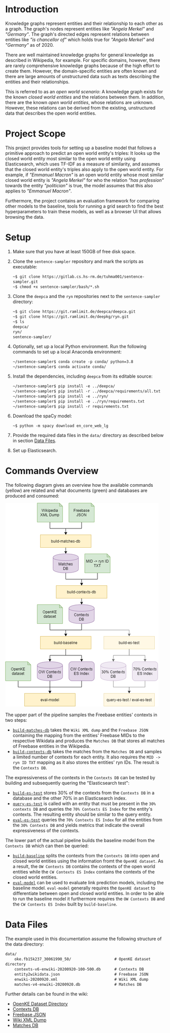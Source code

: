 # Introduction

Knowledge graphs represent entities and their relationship to each other as a graph. The graph's nodes represent entities like *"Angela Merkel"* and *"Germany"*. The graph's directed edges represent relations between entities like *"is chancellor of"* which holds true for *"Angela Merkel"* and *"Germany"* as of 2020.

There are well maintained knowledge graphs for general knowledge as described in Wikipedia, for example. For specific domains, however, there are rarely comprehensive knowledge graphs because of the high effort to create them. However, the domain-specific entities are often known and there are large amounts of unstructured data such as texts describing the entities and their relationships.

This is referred to as an *open world scenario*: A knowledge graph exists for the known *closed world entities* and the relations between them. In addition, there are the known *open world entities*, whose relations are unknown. However, these relations can be derived from the existing, unstructured data that describes the open world entities.


# Project Scope

This project provides tools for setting up a baseline model that follows a primitive approach to predict an open world entity's triples: It looks up the closed world entity most similar to the open world entity using Elasticsearch, which uses TF-IDF as a measure of similarity, and assumes that the closed world entity's triples also apply to the open world entity. For example, if *"Emmanuel Macron"* is an open world entity whose most similar closed world entity is *"Angela Merkel"* for who the relation *"has profession"* towards the entity *"politician"* is true, the model assumes that this also applies to *"Emmanuel Macron"*.

Furthermore, the project contains an evaluation framework for comparing other models to the baseline, tools for running a grid search to find the best hyperparameters to train these models, as well as a browser UI that allows browsing the data.


# Setup

1. Make sure that you have at least 150GB of free disk space.

1. Clone the `sentence-sampler` repository and mark the scripts as executable:
   ```
   ~$ git clone https://gitlab.cs.hs-rm.de/tuhma001/sentence-sampler.git
   ~$ chmod +x sentence-sampler/bash/*.sh
   ```

1. Clone the `deepca` and the `ryn` repositories next to the `sentence-sampler` directory:
   ```
   ~$ git clone https://git.ramlimit.de/deepca/deepca.git
   ~$ git clone https://git.ramlimit.de/deepkg/ryn.git
   ~$ ls
   deepca/
   ryn/
   sentence-sampler/
   ```

1. Optionally, set up a local Python environment. Run the following
   commands to set up a local Anaconda environment:
   ```
   ~/sentence-sampler$ conda create -p conda/ python=3.8
   ~/sentence-sampler$ conda activate conda/
   ```

1. Install the dependencies, including `deepca` from its editable
   source:
   ```
   ~/sentence-sampler$ pip install -e ../deepca/
   ~/sentence-sampler$ pip install -r ../deepca/requirements/all.txt
   ~/sentence-sampler$ pip install -e ../ryn/
   ~/sentence-sampler$ pip install -e ../ryn/requirements.txt
   ~/sentence-sampler$ pip install -r requirements.txt
   ```

1. Download the spaCy model:
   ```
   ~$ python -m spacy download en_core_web_lg
   ```

1. Provide the required data files in the `data/` directory as described below in section [Data Files](#data-files).

1. Set up Elasticsearch.


# Commands Overview

The following diagram gives an overview how the available commands (yellow) are related and what documents (green) and databases are produced and consumed:

![Commands Overview](doc/commands_overview.png)

The upper part of the pipeline samples the Freebase entities' contexts in two steps:

- [`build-matches-db`](../../wikis/Commands/build-matches-db) takes the `Wiki XML dump` and the `Freebase JSON `containing the mapping from the entities' Freebase MIDs to the respective Wikidata and produces the `Matches DB` that stores all matches of Freebase entities in the Wikipedia.
- [`build-contexts-db`](../../wikis/Commands/build-contexts-db) takes the matches from the `Matches DB` and samples a limited number of contexts for each entity. It also requires the `MID -> ryn ID TXT` mapping as it also stores the entities' ryn IDs. The result is the `Contexts DB`.

The expressiveness of the contexts in the `Contexts DB` can be tested by building and subsequently quering the "Elasticsearch test":

- [`build-es-test`](../../wikis/Commands/build-es-test) stores 30% of the contexts from the `Contexts DB` in a database and the other 70% in an Elasticsearch index.
- [`query-es-test`](../../wikis/Commands/query-es-test) is called with an entity that must be present in the `30% contexts DB` and queries the `70% Contexts ES Index` for the entity's contexts. The resulting entity should be similar to the query entity.
- [`eval-es-test`](../../wikis/Commands/eval-es-test) queries the `70% Contexts ES Index` for all the entities from the `30% Contexts DB` and yields metrics that indicate the overall expressiveness of the contexts.

The lower part of the actual pipeline builds the baseline model from the `Contexts DB` which can then be queried:

- [`build-baseline`](../../wikis/Commands/build-baseline) splits the contexts from the `Contexts DB` into open and closed world entities using the information fromt the `OpenKE dataset`. As a result, the `OW Contexts DB` contains the contexts of the open world entities while the `CW Contexts ES Index` contains the contexts of the closed world entities.
- [`eval-model`](../../wikis/Commands/eval-model) can be used to evaluate link prediction models, including the baseline model. `eval-model` generally requires the `OpenKE dataset` to differentiate between open and closed world entities. In order to be able to run the baseline model it furthermore requires the `OW Contexts DB` and the `CW Contexts ES Index` built by `build-baseline`.


# Data Files

The example used in this documentation assume the following structure of the data directory:

```
data/
    oke.fb15k237_30061990_50/                   # OpenKE dataset directory
    contexts-v6-enwiki-20200920-100-500.db      # Contexts DB
    entity2wikidata.json                        # Freebase JSON
    enwiki-20200920.xml                         # Wiki XML dump
    matches-v4-enwiki-20200920.db               # Matches DB
```

Further details can be found in the wiki:
- [OpenKE Dataset Directory](../../wikis/Data-Files/OpenKE-Dataset-Directory)
- [Contexts DB](../../wikis/Data-Files/Contexts-DB)
- [Freebase JSON](../../wikis/Data-Files/Freebase-JSON)
- [Wiki XML Dump](../../wikis/Data-Files/Wiki-XML-Dump)
- [Matches DB](../../wikis/Data-Files/Matches-DB)
